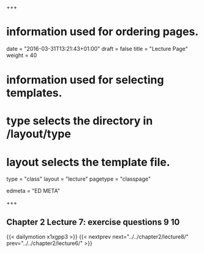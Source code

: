 +++
# information used for ordering pages.
date = "2016-03-31T13:21:43+01:00"
draft = false
title = "Lecture Page"
weight = 40

# information used for selecting templates.
# type selects the directory in /layout/type
# layout selects the template file.

type   = "class"
layout = "lecture"
pagetype = "classpage"





edmeta = "ED META"

+++
## Chapter 2 Lecture 7: exercise questions 9 10
{{< dailymotion x1xgpp3 >}}
{{< nextprev next="../../chapter2/lecture8/"     prev="../../chapter2/lecture6/"  >}}

